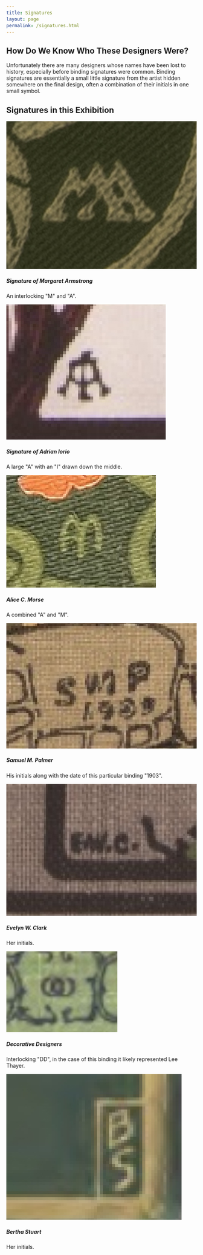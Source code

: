 ```yaml
---
title: Signatures
layout: page
permalink: /signatures.html
---
```

## How Do We Know Who These Designers Were?
Unfortunately there are many designers whose names have been lost to history, especially before binding signatures were common. Binding signatures are essentially a small little signature from the artist hidden somewhere on the final design, often a combination of their initials in one small symbol.
  
## Signatures in this Exhibition

<div class="row row-cols-1 row-cols-md-2 row-cols-lg-3 g-3">
  <div class="col">
    <div class="card">
      <img src="objects/armstrong.jpg" class="card-img-top">
      <div class="card-body">
        <h5 class="card-title">Signature of Margaret Armstrong</h5>
        <p class="card-text">
          An interlocking "M" and "A".
        </p>
      </div>
    </div>
  </div>
  <div class="col">
    <div class="card">
      <img src="objects/iorio.jpg" class="card-img-top">
      <div class="card-body">
        <h5 class="card-title">Signature of Adrian Iorio</h5>
        <p class="card-text">
          A large "A" with an "I" drawn down the middle.
        </p>
      </div>
    </div>
  </div>
  <div class="col">
    <div class="card">
      <img src="objects/morse.jpg" class="card-img-top">
      <div class="card-body">
        <h5 class="card-title">Alice C. Morse</h5>
        <p class="card-text">
          A combined "A" and "M".
        </p>
      </div>
    </div>
  </div>
  <div class="col">
    <div class="card">
      <img src="objects/palmer.jpg" class="card-img-top">
      <div class="card-body">
        <h5 class="card-title">Samuel M. Palmer</h5>
        <p class="card-text">
          His initials along with the date of this particular binding "1903".
        </p>
      </div>
    </div>
  </div>
  <div class="col">
    <div class="card">
      <img src="objects/clark.jpg" class="card-img-top">
      <div class="card-body">
        <h5 class="card-title">Evelyn W. Clark</h5>
        <p class="card-text">
          Her initials.
        </p>
      </div>
    </div>
  </div>
  <div class="col">
    <div class="card">
      <img src= "objects/dd.jpg" class="card-img-top">
      <div class="card-body">
        <h5 class="card-title">Decorative Designers</h5>
        <p class="card-text">
         Interlocking "DD", in the case of this binding it likely represented Lee Thayer.
        </p>
      </div>
    </div>
  </div>
    <div class="col">
    <div class="card">
      <img src= "objects/bertha.jpg" class="card-img-top">
      <div class="card-body">
        <h5 class="card-title">Bertha Stuart</h5>
        <p class="card-text">
         Her initials.
        </p>
      </div>
    </div>
  </div>
</div>
